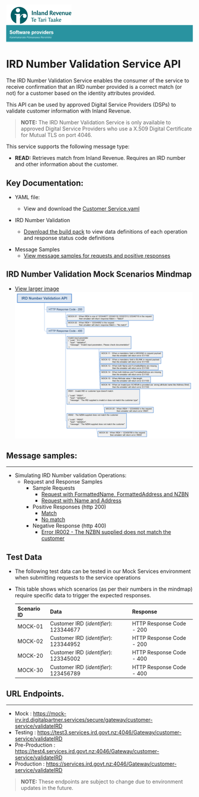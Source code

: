 ![IRD logo](../Images/IRlogo.gif)
![Software Dev](../Images/SoftwareDev.png)

# IRD Number Validation Service API

The IRD Number Validation Service enables the consumer of the service to receive confirmation that an IRD number provided is a correct match (or not) for a customer based on the identity attributes provided.

This API can be used by approved Digital Service Providers (DSPs) to validate customer information with Inland Revenue.

>**NOTE:** The IRD Number Validation Service is only available to approved Digital Service Providers who use a X.509 Digital Certificate for Mutual TLS on port 4046.  

This service supports the following message type: 
 
* **READ:** Retrieves match from Inland Revenue. Requires an IRD number and other information about the customer. 

## Key Documentation:

- YAML file:
	- View and download the [Customer Service.yaml](Customer%20Service.yaml)

- IRD Number Validation 
	- [Download the build pack](Build%20pack%20-%20IRD%20Number%20Validation%20Service.pdf) to view data definitions of each operation and response status code definitions
	
* Message Samples
	* [View message samples for requests and positive responses](#Message-Samples)


## IRD Number Validation Mock Scenarios Mindmap

- [View larger image](images/IRD%20Number%20Validation%20API.png)
![Mock Scenarios](images/IRD%20Number%20Validation%20API.png)

## Message samples:
-----------------

- Simulating IRD Number validation  Operations:
    - Request and Response Samples
        -  Sample Requests
            - [Request with FormattedName, FormattedAddress and NZBN](sample%20messages/formatted_name_formatted_Address_NZBN.json)
            - [Request with Name and Address](sample%20messages/name_and_address.json)
        -   Positive Responses (http 200)
            - [Match](sample%20messages/match-response.json)
            - [No match](sample%20messages/no_match_response.json)
        -   Negative Response (http 400)
            - [Error IR002 - The NZBN supplied does not match the customer](sample%20messages/nzbn_does_not_match.json)


## Test Data
   - The following test data can be tested in our Mock Services environment when submitting requests to the service operations
   - This table shows which scenarios (as per their numbers in the mindmap) require specific data to trigger the expected responses.

      Scenario ID | Data | Response 
    	--- | --- | ---
    	MOCK-01 | Customer IRD (*identifier*): 123344677 | HTTP Response Code - 200
    	MOCK-02 | Customer IRD (*identifier*): 123344952 | HTTP Response Code - 200
    	MOCK-20 | Customer IRD (*identifier*): 123345002 | HTTP Response Code - 400
    	MOCK-30 | Customer IRD (*identifier*): 123456789 | HTTP Response Code - 400
    	


## URL Endpoints.
---
- Mock : https://mock-irv.ird.digitalpartner.services/secure/gateway/customer-service/validateIRD
- Testing : https://test3.services.ird.govt.nz:4046/Gateway/customer-service/validateIRD
- Pre-Production : https://test4.services.ird.govt.nz:4046/Gateway/customer-service/validateIRD
- Production : https://services.ird.govt.nz:4046/Gateway/customer-service/validateIRD  

>**NOTE:** These endpoints are subject to change due to environment updates in the future. 

